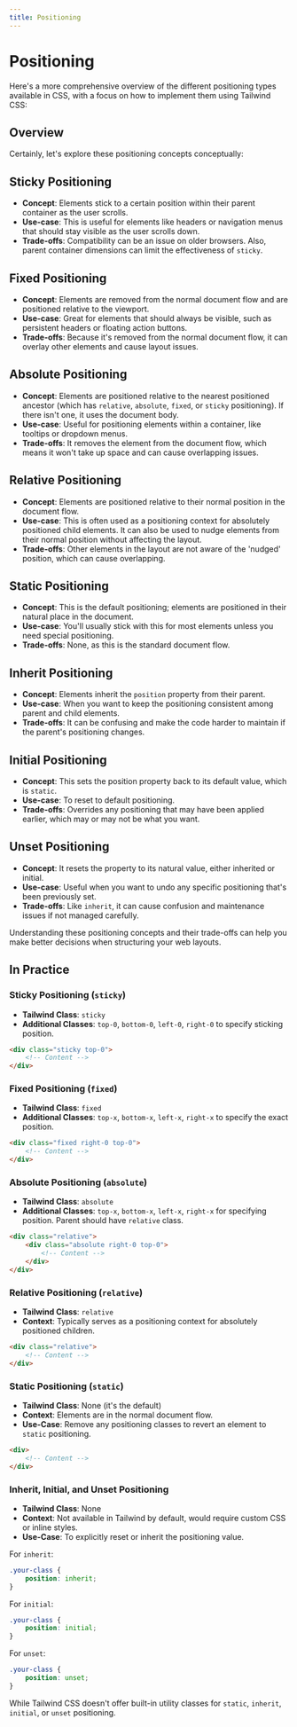 ```yaml
---
title: Positioning
---
```


# Positioning

Here's a more comprehensive overview of the different positioning types available in CSS, with a focus on how to implement them using Tailwind CSS:

## Overview

Certainly, let's explore these positioning concepts conceptually:

## Sticky Positioning

- **Concept**: Elements stick to a certain position within their parent container as the user scrolls.
- **Use-case**: This is useful for elements like headers or navigation menus that should stay visible as the user scrolls down.
- **Trade-offs**: Compatibility can be an issue on older browsers. Also, parent container dimensions can limit the effectiveness of `sticky`.

## Fixed Positioning

- **Concept**: Elements are removed from the normal document flow and are positioned relative to the viewport.
- **Use-case**: Great for elements that should always be visible, such as persistent headers or floating action buttons.
- **Trade-offs**: Because it's removed from the normal document flow, it can overlay other elements and cause layout issues.

## Absolute Positioning

- **Concept**: Elements are positioned relative to the nearest positioned ancestor (which has `relative`, `absolute`, `fixed`, or `sticky` positioning). If there isn't one, it uses the document body.
- **Use-case**: Useful for positioning elements within a container, like tooltips or dropdown menus.
- **Trade-offs**: It removes the element from the document flow, which means it won't take up space and can cause overlapping issues.

## Relative Positioning

- **Concept**: Elements are positioned relative to their normal position in the document flow.
- **Use-case**: This is often used as a positioning context for absolutely positioned child elements. It can also be used to nudge elements from their normal position without affecting the layout.
- **Trade-offs**: Other elements in the layout are not aware of the 'nudged' position, which can cause overlapping.

## Static Positioning

- **Concept**: This is the default positioning; elements are positioned in their natural place in the document.
- **Use-case**: You'll usually stick with this for most elements unless you need special positioning.
- **Trade-offs**: None, as this is the standard document flow.

## Inherit Positioning

- **Concept**: Elements inherit the `position` property from their parent.
- **Use-case**: When you want to keep the positioning consistent among parent and child elements.
- **Trade-offs**: It can be confusing and make the code harder to maintain if the parent's positioning changes.

## Initial Positioning

- **Concept**: This sets the position property back to its default value, which is `static`.
- **Use-case**: To reset to default positioning.
- **Trade-offs**: Overrides any positioning that may have been applied earlier, which may or may not be what you want.

## Unset Positioning

- **Concept**: It resets the property to its natural value, either inherited or initial.
- **Use-case**: Useful when you want to undo any specific positioning that's been previously set.
- **Trade-offs**: Like `inherit`, it can cause confusion and maintenance issues if not managed carefully.

Understanding these positioning concepts and their trade-offs can help you make better decisions when structuring your web layouts.

## In Practice

### Sticky Positioning (`sticky`)

- **Tailwind Class**: `sticky`
- **Additional Classes**: `top-0`, `bottom-0`, `left-0`, `right-0` to specify sticking position.

```html
<div class="sticky top-0">
	<!-- Content -->
</div>
```

### Fixed Positioning (`fixed`)

- **Tailwind Class**: `fixed`
- **Additional Classes**: `top-x`, `bottom-x`, `left-x`, `right-x` to specify the exact position.

```html
<div class="fixed right-0 top-0">
	<!-- Content -->
</div>
```

### Absolute Positioning (`absolute`)

- **Tailwind Class**: `absolute`
- **Additional Classes**: `top-x`, `bottom-x`, `left-x`, `right-x` for specifying position. Parent should have `relative` class.

```html
<div class="relative">
	<div class="absolute right-0 top-0">
		<!-- Content -->
	</div>
</div>
```

### Relative Positioning (`relative`)

- **Tailwind Class**: `relative`
- **Context**: Typically serves as a positioning context for absolutely positioned children.

```html
<div class="relative">
	<!-- Content -->
</div>
```

### Static Positioning (`static`)

- **Tailwind Class**: None (it's the default)
- **Context**: Elements are in the normal document flow.
- **Use-Case**: Remove any positioning classes to revert an element to `static` positioning.

```html
<div>
	<!-- Content -->
</div>
```

### Inherit, Initial, and Unset Positioning

- **Tailwind Class**: None
- **Context**: Not available in Tailwind by default, would require custom CSS or inline styles.
- **Use-Case**: To explicitly reset or inherit the positioning value.

For `inherit`:

```css
.your-class {
	position: inherit;
}
```

For `initial`:

```css
.your-class {
	position: initial;
}
```

For `unset`:

```css
.your-class {
	position: unset;
}
```

While Tailwind CSS doesn't offer built-in utility classes for `static`, `inherit`, `initial`, or `unset` positioning.
